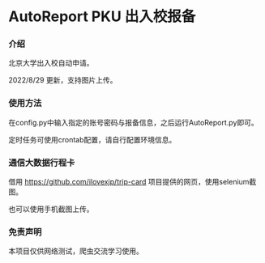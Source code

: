 # AutoReport PKU 出入校报备

### 介绍

北京大学出入校自动申请。

2022/8/29 更新，支持图片上传。

### 使用方法

在config.py中输入指定的账号密码与报备信息，之后运行AutoReport.py即可。

定时任务可使用crontab配置，请自行配置环境信息。

### 通信大数据行程卡

借用 https://github.com/ilovexjp/trip-card 项目提供的网页，使用selenium截图。

也可以使用手机截图上传。

### 免责声明

本项目仅供网络测试，爬虫交流学习使用。